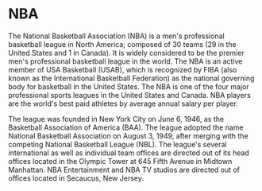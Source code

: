 # NBA

The National Basketball Association (NBA) is a men's professional basketball league in North America; composed of 30 teams (29 in the United States and 1 in Canada). It is widely considered to be the premier men's professional basketball league in the world. The NBA is an active member of USA Basketball (USAB), which is recognized by FIBA (also known as the International Basketball Federation) as the national governing body for basketball in the United States. The NBA is one of the four major professional sports leagues in the United States and Canada. NBA players are the world's best paid athletes by average annual salary per player.

The league was founded in New York City on June 6, 1946, as the Basketball Association of America (BAA). The league adopted the name National Basketball Association on August 3, 1949, after merging with the competing National Basketball League (NBL). The league's several international as well as individual team offices are directed out of its head offices located in the Olympic Tower at 645 Fifth Avenue in Midtown Manhattan. NBA Entertainment and NBA TV studios are directed out of offices located in Secaucus, New Jersey.